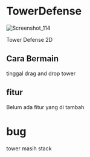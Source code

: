 # TowerDefense
![Screenshot_114](https://user-images.githubusercontent.com/90315560/134186899-0cd5a36c-39c9-4e4a-9af2-894289149380.png)

 Tower Defense 2D
 
 ## Cara Bermain
 tinggal drag and drop tower
 
 ## fitur 
 Belum ada fitur yang di tambah
 
 # bug
 tower masih stack
